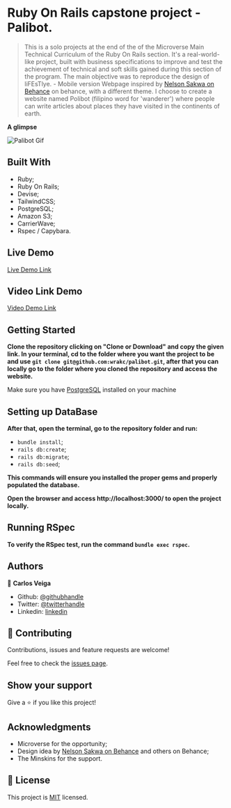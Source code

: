 # Ruby On Rails capstone project - Palibot.

>  This is a solo projects at the end of the of the Microverse Main Technical Curriculum of the Ruby On Rails section. It's a real-world-like project, built with business specifications to improve and test the achievement of technical and soft skills gained during this section of the program. The main objective was to reproduce the design of liFEsTlye. - Mobile version Webpage inspired by [Nelson Sakwa on Behance](https://www.behance.net/sakwadesignstudio) on behance, with a different theme. I choose to create a website named Polibot (filipino word for 'wanderer') where people can write articles about places they have visited in the continents of earth.

**A glimpse**

![Palibot Gif](app/assets/images/Palibot-Blog.gif)


## Built With

- Ruby;
- Ruby On Rails;
- Devise;
- TailwindCSS;
- PostgreSQL;
- Amazon S3;
- CarrierWave;
- Rspec / Capybara.

## Live Demo

[Live Demo Link](https://polibot-web.herokuapp.com/)

## Video Link Demo

[Video Demo Link](https://www.loom.com/share/e416c3ab3f8f426cbd06855469838186)

## Getting Started

**Clone the repository clicking on "Clone or Download" and copy the given link. In your terminal, cd to the folder where you want the project to be and use `git clone git@github.com:wrakc/palibot.git`, after that you can locally go to the folder where you cloned the repository and access the website.**

Make sure you have [PostgreSQL](https://www.postgresql.org/download/) installed on your machine

## Setting up DataBase

**After that, open the terminal, go to the repository folder and run:**
* `bundle install`;
* `rails db:create`;
* `rails db:migrate`;
* `rails db:seed`;

**This commands will ensure you installed the proper gems and properly populated the database.**

**Open the browser and access http://localhost:3000/ to open the project locally.**

## Running RSpec
**To verify the RSpec test, run the command `bundle exec rspec`.**


## Authors

👤 **Carlos Veiga**

- Github: [@githubhandle](https://github.com/wrakc)
- Twitter: [@twitterhandle](https://twitter.com/carlosveig)
- Linkedin: [linkedin](https://linkedin.com/chveiga)

## 🤝 Contributing

Contributions, issues and feature requests are welcome!

Feel free to check the [issues page](issues/).

## Show your support

Give a ⭐️ if you like this project!

## Acknowledgments

- Microverse for the opportunity;
- Design idea by [Nelson Sakwa on Behance](https://www.behance.net/sakwadesignstudio) and others on Behance;
- The Minskins for the support.

## 📝 License

This project is [MIT](LICENSE) licensed.
